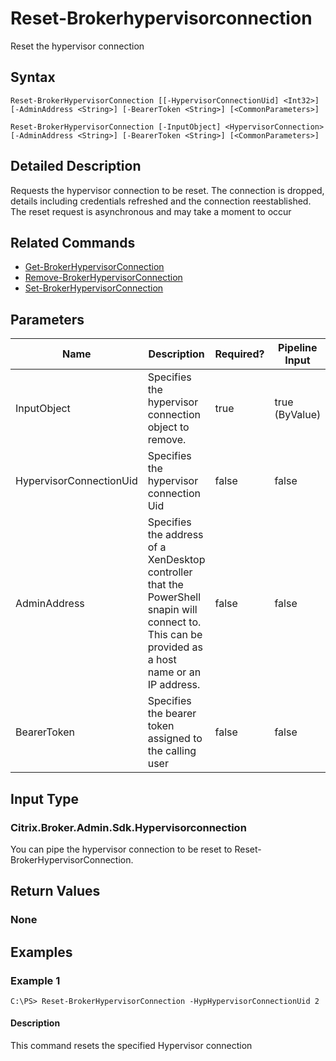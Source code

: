 ﻿
# Reset-Brokerhypervisorconnection
Reset the hypervisor connection
## Syntax
```
Reset-BrokerHypervisorConnection [[-HypervisorConnectionUid] <Int32>] [-AdminAddress <String>] [-BearerToken <String>] [<CommonParameters>]

Reset-BrokerHypervisorConnection [-InputObject] <HypervisorConnection> [-AdminAddress <String>] [-BearerToken <String>] [<CommonParameters>]
```
## Detailed Description
Requests the hypervisor connection to be reset. The connection is dropped, details including credentials refreshed and the connection reestablished. The reset request is asynchronous and may take a moment to occur


## Related Commands

* [Get-BrokerHypervisorConnection](../Get-BrokerHypervisorConnection/)
* [Remove-BrokerHypervisorConnection](../Remove-BrokerHypervisorConnection/)
* [Set-BrokerHypervisorConnection](../Set-BrokerHypervisorConnection/)
## Parameters
| Name   | Description | Required? | Pipeline Input | Default Value |
| --- | --- | --- | --- | --- |
| InputObject | Specifies the hypervisor connection object to remove. | true | true (ByValue) |  |
| HypervisorConnectionUid | Specifies the hypervisor connection Uid | false | false |  |
| AdminAddress | Specifies the address of a XenDesktop controller that the PowerShell snapin will connect to. This can be provided as a host name or an IP address. | false | false | Localhost. Once a value is provided by any cmdlet, this value will become the default. |
| BearerToken | Specifies the bearer token assigned to the calling user | false | false |  |

## Input Type

### Citrix.Broker.Admin.Sdk.Hypervisorconnection
You can pipe the hypervisor connection to be reset to Reset-BrokerHypervisorConnection.
## Return Values

### None

## Examples

### Example 1
```
C:\PS> Reset-BrokerHypervisorConnection -HypHypervisorConnectionUid 2
```
#### Description
This command resets the specified Hypervisor connection
